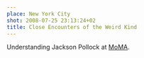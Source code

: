 ```yaml
---
place: New York City
shot: 2008-07-25 23:13:24+02
title: Close Encounters of the Weird Kind
---
```


Understanding Jackson Pollock at [MoMA](http://en.wikipedia.org/wiki/Museum_of_Modern_Art).
